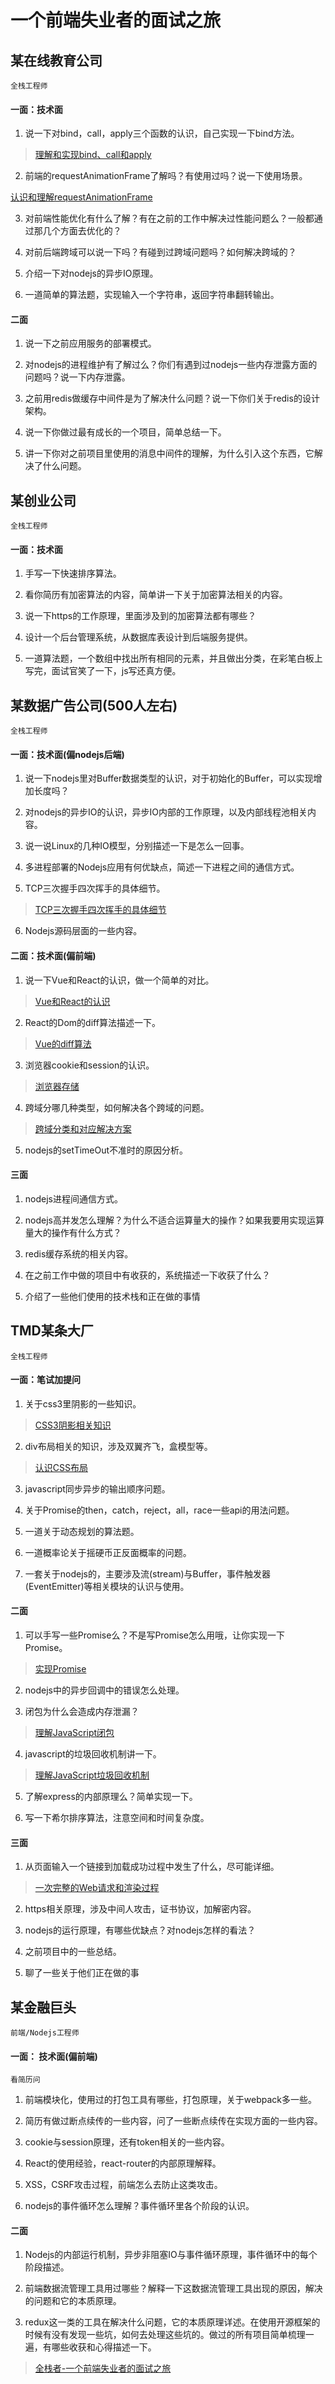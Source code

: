 # 一个前端失业者的面试之旅

## 某在线教育公司

	全栈工程师

#### 一面：技术面

1. 说一下对bind，call，apply三个函数的认识，自己实现一下bind方法。

> [理解和实现bind、call和apply](知识笔记/大前端/基础/JavaScript/JavaScript深入学习/理解和实现bind-call-apply.md)

2. 前端的requestAnimationFrame了解吗？有使用过吗？说一下使用场景。

[认识和理解requestAnimationFrame](知识笔记/大前端/基础/JavaScript/JavaScript散点知识/认识和理解requestAnimationFrame.md)

3. 对前端性能优化有什么了解？有在之前的工作中解决过性能问题么？一般都通过那几个方面去优化的？

4. 对前后端跨域可以说一下吗？有碰到过跨域问题吗？如何解决跨域的？

5. 介绍一下对nodejs的异步IO原理。

6. 一道简单的算法题，实现输入一个字符串，返回字符串翻转输出。

#### 二面

1. 说一下之前应用服务的部署模式。

2. 对nodejs的进程维护有了解过么？你们有遇到过nodejs一些内存泄露方面的问题吗？说一下内存泄露。

3. 之前用redis做缓存中间件是为了解决什么问题？说一下你们关于redis的设计架构。

4. 说一下你做过最有成长的一个项目，简单总结一下。 

5. 讲一下你对之前项目里使用的消息中间件的理解，为什么引入这个东西，它解决了什么问题。

## 某创业公司

	全栈工程师

#### 一面：技术面

1. 手写一下快速排序算法。 

2. 看你简历有加密算法的内容，简单讲一下关于加密算法相关的内容。

3. 说一下https的工作原理，里面涉及到的加密算法都有哪些？

4. 设计一个后台管理系统，从数据库表设计到后端服务提供。

5. 一道算法题，一个数组中找出所有相同的元素，并且做出分类，在彩笔白板上写完，面试官笑了一下，js写还真方便。

## 某数据广告公司(500人左右)

	全栈工程师

#### 一面：技术面(偏nodejs后端)

1. 说一下nodejs里对Buffer数据类型的认识，对于初始化的Buffer，可以实现增加长度吗？ 

2. 对nodejs的异步IO的认识，异步IO内部的工作原理，以及内部线程池相关内容。

3. 说一说Linux的几种IO模型，分别描述一下是怎么一回事。

4. 多进程部署的Nodejs应用有何优缺点，简述一下进程之间的通信方式。

5. TCP三次握手四次挥手的具体细节。

> [TCP三次握手四次挥手的具体细节](知识笔记/大前端/HTTP/HTTP基础/TCP三次握手四次挥手的具体细节.md)

6. Nodejs源码层面的一些内容。

#### 二面：技术面(偏前端)

1. 说一下Vue和React的认识，做一个简单的对比。

> [Vue和React的认识](知识笔记/大前端/Vue/关于前端框架/Vue和React的认识.md)

2. React的Dom的diff算法描述一下。

> [Vue的diff算法](知识笔记/大前端/Vue/深入学习/Vue的diff算法.md)

3. 浏览器cookie和session的认识。

> [浏览器存储](知识笔记/大前端/浏览器/浏览器基础知识/浏览器存储.md)

4. 跨域分哪几种类型，如何解决各个跨域的问题。

> [跨域分类和对应解决方案](知识笔记/大前端/浏览器/浏览器跨域机制/跨域分类和对应解决方案.md)

5. nodejs的setTimeOut不准时的原因分析。

#### 三面

1. nodejs进程间通信方式。

2. nodejs高并发怎么理解？为什么不适合运算量大的操作？如果我要用实现运算量大的操作有什么方式？

3. redis缓存系统的相关内容。

4. 在之前工作中做的项目中有收获的，系统描述一下收获了什么？

5. 介绍了一些他们使用的技术栈和正在做的事情

## TMD某条大厂

	全栈工程师

#### 一面：笔试加提问

1. 关于css3里阴影的一些知识。

> [CSS3阴影相关知识](知识笔记/大前端/基础/CSS/CSS3/CSS3阴影相关知识.md)

2. div布局相关的知识，涉及双翼齐飞，盒模型等。

> [认识CSS布局](知识笔记/大前端/基础/CSS/布局/认识CSS布局.md)

3. javascript同步异步的输出顺序问题。

4. 关于Promise的then，catch，reject，all，race一些api的用法问题。

5. 一道关于动态规划的算法题。

6. 一道概率论关于摇硬币正反面概率的问题。

7. 一套关于nodejs的，主要涉及流(stream)与Buffer，事件触发器(EventEmitter)等相关模块的认识与使用。

#### 二面

1. 可以手写一些Promise么？不是写Promise怎么用哦，让你实现一下Promise。

> [实现Promise](知识笔记/大前端/基础/JavaScript/JavaScript深入学习/实现Promise.md)

2. nodejs中的异步回调中的错误怎么处理。

3. 闭包为什么会造成内存泄漏？

> [理解JavaScript闭包](知识笔记/大前端/基础/JavaScript/JavaScript深入学习/理解JavaScript闭包.md)

4. javascript的垃圾回收机制讲一下。

> [理解JavaScript垃圾回收机制](知识笔记/大前端/基础/JavaScript/JavaScript深入学习/理解JavaScript垃圾回收机制.md)

5. 了解express的内部原理么？简单实现一下。

6. 写一下希尔排序算法，注意空间和时间复杂度。

#### 三面

1. 从页面输入一个链接到加载成功过程中发生了什么，尽可能详细。

> [一次完整的Web请求和渲染过程](知识笔记/大前端/浏览器/浏览器渲染机制/一次完整的Web请求和渲染过程.md)

2. https相关原理，涉及中间人攻击，证书协议，加解密内容。

3. nodejs的运行原理，有哪些优缺点？对nodejs怎样的看法？

4. 之前项目中的一些总结。

5. 聊了一些关于他们正在做的事

## 某金融巨头

	前端/Nodejs工程师

#### 一面：	技术面(偏前端)

	看简历问

1. 前端模块化，使用过的打包工具有哪些，打包原理，关于webpack多一些。

2. 简历有做过断点续传的一些内容，问了一些断点续传在实现方面的一些内容。

3. cookie与session原理，还有token相关的一些内容。

4. React的使用经验，react-router的内部原理解释。

5. XSS，CSRF攻击过程，前端怎么去防止这类攻击。

6. nodejs的事件循环怎么理解？事件循环里各个阶段的认识。

#### 二面

1. Nodejs的内部运行机制，异步非阻塞IO与事件循环原理，事件循环中的每个阶段描述。

2. 前端数据流管理工具用过哪些？解释一下这数据流管理工具出现的原因，解决的问题和它的本质原理。

3. redux这一类的工具在解决什么问题，它的本质原理详述。在使用开源框架的时候有没有发现一些坑，如何去处理这些坑的。做过的所有项目简单梳理一遍，有哪些收获和心得描述一下。

> [全栈者-一个前端失业者的面试之旅](https://juejin.im/post/5d2bf33a6fb9a07eae2a8dd6)
